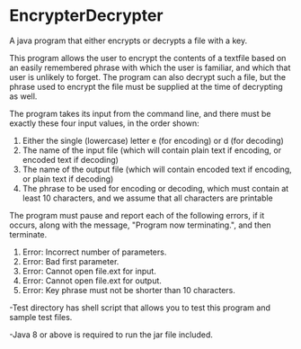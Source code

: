 # EncrypterDecrypter
A java program that either encrypts or decrypts a file with a key.


This program allows the user to encrypt the contents of a textfile based on an
easily remembered phrase with which the user is familiar, and which that user
is unlikely to forget. The program can also decrypt such a file, but the phrase
used to encrypt the file must be supplied at the time of decrypting as well.

The program takes its input from the command line, and there must be exactly
these four input values, in the order shown:
1. Either the single (lowercase) letter e (for encoding) or d (for decoding)
2. The name of the input file (which will contain plain text if encoding,
   or encoded text if decoding)
3. The name of the output file (which will contain encoded text if encoding,
   or plain text if decoding)
4. The phrase to be used for encoding or decoding, which must contain at least
   10 characters, and we assume that all characters are printable

The program must pause and report each of the following errors, if it occurs,
along with the message, "Program now terminating.", and then terminate.
1. Error: Incorrect number of parameters.
2. Error: Bad first parameter.
3. Error: Cannot open file.ext for input.
4. Error: Cannot open file.ext for output.
5. Error: Key phrase must not be shorter than 10 characters.




-Test directory has shell script that allows you to test this program and sample test files.
                                                                
-Java 8 or above is required to run the jar file included.
